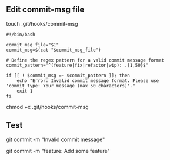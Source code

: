 ## Edit commit-msg file

touch .git/hooks/commit-msg

```
#!/bin/bash

commit_msg_file="$1"
commit_msg=$(cat "$commit_msg_file")

# Define the regex pattern for a valid commit message format
commit_pattern="^(feature|fix|refactor|wip): .{1,50}$"

if [[ ! $commit_msg =~ $commit_pattern ]]; then
    echo "Error: Invalid commit message format. Please use 'commit_type: Your message (max 50 characters)'."
    exit 1
fi
```

chmod +x .git/hooks/commit-msg

## Test
git commit -m "Invalid commit message"

git commit -m "feature: Add some feature"
